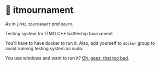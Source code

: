 # 🤺 itmournament

*As in `ITMO`, `tournament` and `mourn`.*

Testing system for ITMO C++ battleship tournament.

You'll have to have docker to run it. Also, add yourself to `docker` group to avoid running testing system as sudo.

You use windows and want to run it? [Oh, geez, that too bad](https://www.youtube.com/watch?v=NunTJ_k9M14).
